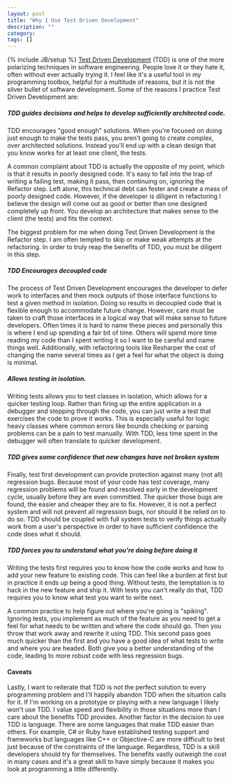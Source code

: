 ```yaml
---
layout: post
title: "Why I Use Test Driven Development"
description: ""
category: 
tags: []
---
```

{% include JB/setup %}
[Test Driven Development](http://en.wikipedia.org/wiki/Test-driven_development) (TDD) is one of the more polarizing techniques in software engineering. People love it or they hate it, often without ever actually trying it. I feel like it's a useful tool in my programming toolbox, helpful for a multitude of reasons, but it is not the silver bullet of software development. Some of the reasons I practice Test Driven Development are:

##### TDD guides decisions and helps to develop sufficiently architected code.
TDD encourages "good enough" solutions. When you're focused on doing just enough to make the tests pass, you aren't going to create complex, over architected solutions. Instead you'll end up with a clean design that you know works for at least one client, the tests.

A common complaint about TDD is actually the opposite of my point, which is that it results in poorly designed code. It's easy to fall into the trap of writing a failing test, making it pass, then continuing on, ignoring the Refactor step. Left alone, this technical debt can fester and create a mass of poorly designed code. However, if the developer is diligent in refactoring I believe the design will come out as good or better than one designed completely up front. You develop an architecture that makes sense to the client (the tests) and fits the context.

The biggest problem for me when doing Test Driven Development is the Refactor step. I am often tempted to skip or make weak attempts at the refactoring. In order to truly reap the benefits of TDD, you must be diligent in this step.

##### TDD Encourages decoupled code
The process of Test Driven Development encourages the developer to defer work to interfaces and then mock outputs of those interface functions to test a given method in isolation. Doing so results in decoupled code that is flexible enough to accommodate future change. However, care must be taken to craft those interfaces in a logical way that will make sense to future developers. Often times it is hard to name these pieces and personally this is where I end up spending a fair bit of time. Others will spend more time reading my code than I spent writing it so I want to be careful and name things well. Additionally, with refactoring tools like Resharper the cost of changing the name several times as I get a feel for what the object is doing is minimal.

##### Allows testing in isolation.
Writing tests allows you to test classes in isolation, which allows for a quicker testing loop. Rather than firing up the entire application in a debugger and stepping through the code, you can just write a test that exercises the code to prove it works. This is especially useful for logic heavy classes where common errors like bounds checking or parsing problems can be a pain to test manually. With TDD, less time spent in the debugger will often translate to quicker development.

##### TDD gives some confidence that new changes have not broken system
Finally, test first development can provide protection against many (not all) regression bugs. Because most of your code has test coverage, many regression problems will be found and resolved early in the development cycle, usually before they are even committed. The quicker those bugs are found, the easier and cheaper they are to fix. However, it is not a perfect system and will not prevent all regression bugs, nor should it be relied on to do so. TDD should be coupled with full system tests to verify things actually work from a user's perspective in order to have sufficient confidence the code does what it should.

##### TDD forces you to understand what you're doing before doing it
Writing the tests first requires you to know how the code works and how to add your new feature to existing code. This can feel like a burden at first but in practice it ends up being a good thing. Without tests, the temptation is to hack in the new feature and ship it. With tests you can't really do that, TDD requires you to know what test you want to write next.

A common practice to help figure out where you're going is "spiking". Ignoring tests, you implement as much of the feature as you need to get a feel for what needs to be written and where the code should go. Then you throw that work away and rewrite it using TDD. This second pass goes much quicker than the first and you have a good idea of what tests to write and where you are headed. Both give you a better understanding of the code, leading to more robust code with less regression bugs.

#### Caveats
Lastly, I want to reiterate that TDD is not the perfect solution to every programming problem and I'll happily abandon TDD when the situation calls for it. If I'm working on a prototype or playing with a new language I likely won't use TDD. I value speed and flexibility in those situations more than I care about the benefits TDD provides. Another factor in the decision to use TDD is language. There are some languages that make TDD easier than others. For example, C# or Ruby have established testing support and frameworks but languages like C++ or Objective-C are more difficult to test just because of the constraints of the language. Regardless, TDD is a skill developers should try for themselves. The benefits vastly outweigh the cost in many cases and it's a great skill to have simply because it makes you look at programming a little differently.
